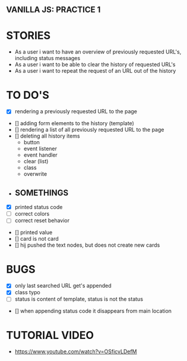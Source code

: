 ## VANILLA JS: PRACTICE 1

# STORIES

- As a user i want to have an overview of previously requested URL's, including status messages
- As a user i want to be able to clear the history of requested URL's
- As a user i want to repeat the request of an URL out of the history

# TO DO'S

- [x] rendering a previously requested URL to the page
- [] adding form elements to the history (template)
- [] rendering a list of all previously requested URL to the page
- [] deleting all history items
  - button
  - event listener
  - event handler
  - clear (list)
  - class
  - overwrite
- ## SOMETHINGS
- [x] printed status code
- [ ] correct colors
- [ ] correct reset behavior
- [] printed value
- [] card is not card
- [] hij pushed the text nodes, but does not create new cards

# BUGS

- [x] only last searched URL get's appended
- [x] class typo
- [ ] status is content of template, status is not the status

- [] when appending status code it disappears from main location

# TUTORIAL VIDEO

- https://www.youtube.com/watch?v=OSficvLDefM
